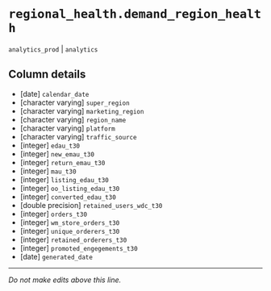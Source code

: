 # `regional_health.demand_region_health`
`analytics_prod` | `analytics`

## Column details
* [date]      `calendar_date`
* [character varying] `super_region`
* [character varying] `marketing_region`
* [character varying] `region_name`
* [character varying] `platform`
* [character varying] `traffic_source`
* [integer]   `edau_t30`
* [integer]   `new_emau_t30`
* [integer]   `return_emau_t30`
* [integer]   `mau_t30`
* [integer]   `listing_edau_t30`
* [integer]   `oo_listing_edau_t30`
* [integer]   `converted_edau_t30`
* [double precision] `retained_users_wdc_t30`
* [integer]   `orders_t30`
* [integer]   `wm_store_orders_t30`
* [integer]   `unique_orderers_t30`
* [integer]   `retained_orderers_t30`
* [integer]   `promoted_engegements_t30`
* [date]      `generated_date`

-------------------------------------------------------------------------------
*Do not make edits above this line.*
